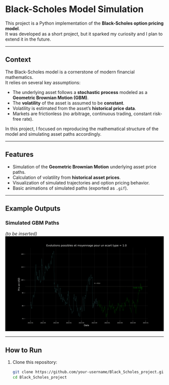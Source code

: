 # Black-Scholes Model Simulation

This project is a Python implementation of the **Black-Scholes option pricing model**.  
It was developed as a short project, but it sparked my curiosity and I plan to extend it in the future.

---

## Context

The Black-Scholes model is a cornerstone of modern financial mathematics.  
It relies on several key assumptions:

- The underlying asset follows a **stochastic process** modeled as a **Geometric Brownian Motion (GBM)**.  
- The **volatility** of the asset is assumed to be **constant**.  
- Volatility is estimated from the asset’s **historical price data**.  
- Markets are frictionless (no arbitrage, continuous trading, constant risk-free rate).

In this project, I focused on reproducing the mathematical structure of the model and simulating asset paths accordingly.

---

## Features

- Simulation of the **Geometric Brownian Motion** underlying asset price paths.  
- Calculation of volatility from **historical asset prices**.  
- Visualization of simulated trajectories and option pricing behavior.  
- Basic animations of simulated paths (exported as `.gif`).  

---

## Example Outputs

### Simulated GBM Paths
*(to be inserted)*  
![Example simulation](figures/animation.gif)

---

## How to Run

1. Clone this repository:  
   ```bash
   git clone https://github.com/your-username/Black_Scholes_project.git
   cd Black_Scholes_project
